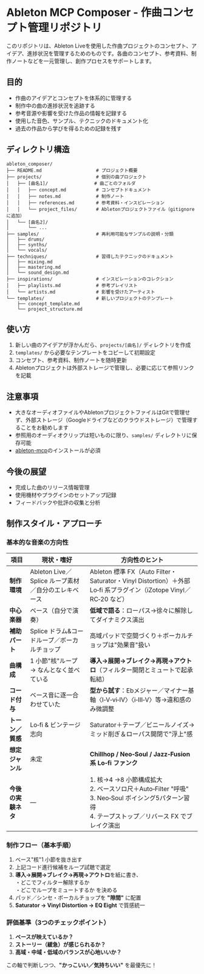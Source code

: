 # Ableton MCP Composer - 作曲コンセプト管理リポジトリ

このリポジトリは、Ableton Liveを使用した作曲プロジェクトのコンセプト、アイデア、進捗状況を管理するためのものです。各曲のコンセプト、参考資料、制作ノートなどを一元管理し、創作プロセスをサポートします。

## 目的

- 作曲のアイデアとコンセプトを体系的に管理する
- 制作中の曲の進捗状況を追跡する
- 参考音源や影響を受けた作品の情報を記録する
- 使用した音色、サンプル、テクニックのドキュメント化
- 過去の作品から学びを得るための記録を残す

## ディレクトリ構造

```shell
ableton_composer/
├── README.md                    # プロジェクト概要
├── projects/                    # 個別の曲プロジェクト
│   ├── [曲名1]/                 # 曲ごとのフォルダ
│   │   ├── concept.md           # コンセプトドキュメント
│   │   ├── notes.md             # 制作ノート
│   │   ├── references.md        # 参考資料・インスピレーション
│   │   └── project_files/       # Abletonプロジェクトファイル（gitignoreに追加）
│   └── [曲名2]/
│       └── ...
├── samples/                     # 再利用可能なサンプルの説明・分類
│   ├── drums/
│   ├── synths/
│   └── vocals/
├── techniques/                  # 習得したテクニックのドキュメント
│   ├── mixing.md
│   ├── mastering.md
│   └── sound_design.md
├── inspirations/                # インスピレーションのコレクション
│   ├── playlists.md             # 参考プレイリスト
│   └── artists.md               # 影響を受けたアーティスト
└── templates/                   # 新しいプロジェクトのテンプレート
    ├── concept_template.md
    └── project_structure.md
```

## 使い方

1. 新しい曲のアイデアが浮かんだら、`projects/[曲名]/` ディレクトリを作成
2. `templates/` から必要なテンプレートをコピーして初期設定
3. コンセプト、参考資料、制作ノートを随時更新
4. Abletonプロジェクトは外部ストレージで管理し、必要に応じて参照リンクを記載

## 注意事項

- 大きなオーディオファイルやAbletonプロジェクトファイルはGitで管理せず、外部ストレージ（Googleドライブなどのクラウドストレージ）で管理することをお勧めします
- 参照用のオーディオクリップは短いものに限り、`samples/` ディレクトリに保存可能
- [ableton-mcp](https://github.com/ahujasid/ableton-mcp)のインストールが必須

## 今後の展望

- 完成した曲のリリース情報管理
- 使用機材やプラグインのセットアップ記録
- フィードバックや批評の収集と分析

## 制作スタイル・アプローチ

### 基本的な音楽の方向性

| 項目 | 現状・嗜好 | 方向性のヒント |
|------|------------|----------------|
| **制作環境** | Ableton Live／Splice ループ素材／自分のエレキベース | Ableton 標準 FX（Auto Filter・Saturator・Vinyl Distortion）＋外部 Lo‑fi 系プラグイン（iZotope Vinyl／RC‑20 など） |
| **中心楽器** | ベース（自分で演奏） | **低域で語る**：ローパス→徐々に解除してダイナミクス演出 |
| **補助パート** | Splice ドラム&コードループ／ボーカルチョップ | 高域パッドで空間づくり＋ボーカルチョップは"効果音"扱い |
| **曲構成** | 1 小節"核"ループ → なんとなく並べている | **導入→展開→ブレイク→再現→アウトロ**（フィルター開閉とミュートで起承転結） |
| **コード付与** | ベース音に逐一合わせていた | **型から試す**：Ebメジャー／マイナー基軸〈I‑V‑vi‑IV〉〈i‑III‑V〉等→違和感のみ微調整 |
| **トーン／質感** | Lo‑fi & ビンテージ志向 | Saturator＋テープ／ビニールノイズ→ミッド削ぎ＆ローパス開閉で"浮上"感 |
| **想定ジャンル** | 未定 | **Chillhop / Neo‑Soul / Jazz‑Fusion 系 Lo‑fi ファンク** |
| **今後の実験ネタ** | — | 1. 核→4 →8 小節構成拡大<br>2. ベースソロ尺＋Auto‑Filter "呼吸"<br>3. Neo‑Soul ボイシング5パターン習得<br>4. テープストップ／リバース FX でブレイク演出 |

### 制作フロー（基本手順）

1. ベース"核"1 小節を抜き出す  
2. 上記コード進行候補をループ試聴で選定  
3. **導入→展開→ブレイク→再現→アウトロ**を紙に書き、<br> ・どこでフィルター解除するか<br> ・どこでループをミュートするか を決める  
4. パッド／シンセ・ボーカルチョップを **"隙間"** に配置  
5. **Saturator → Vinyl Distortion → EQ Eight** で質感統一  

### 評価基準（3つのチェックポイント）

1. **ベースが映えているか？**  
2. **ストーリー（緩急）が感じられるか？**  
3. **高域・中域・低域のバランスが心地いいか？**

この軸で判断しつつ、**"かっこいい／気持ちいい"** を最優先に！
